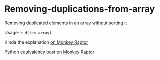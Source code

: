# Removing-duplications-from-array
Removing duplicated elements in an array without sorting it

Usage: `r_d(the_array)`

Kinda the explanation [on Monkey Raptor](http://monkeyraptor.johanpaul.net/2015/04/javascript-removing-same-elements-in.html)

Python equivalency post [on Monkey Raptor](http://monkeyraptor.johanpaul.net/2015/04/python-removing-same-elements-in-array.html)
